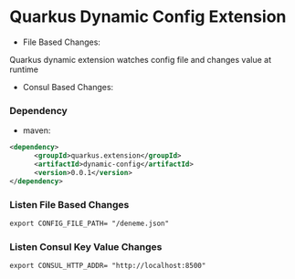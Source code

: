 # Quarkus Dynamic Config Extension

- File Based Changes:

Quarkus dynamic extension watches config file and changes value at runtime

- Consul Based Changes:


### Dependency
- maven:

```xml
<dependency>
      <groupId>quarkus.extension</groupId>
      <artifactId>dynamic-config</artifactId>
      <version>0.0.1</version>
</dependency>
```

### Listen File Based Changes
```xml
export CONFIG_FILE_PATH= "/deneme.json"

```

### Listen Consul Key Value Changes
```xml
export CONSUL_HTTP_ADDR= "http://localhost:8500"

```
